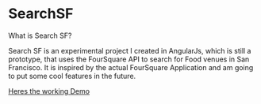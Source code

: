 # SearchSF

What is Search SF? 

Search SF is an experimental project I created in AngularJs, which is still a prototype, that uses the FourSquare API to search for Food venues in San Francisco. It is inspired by the actual FourSquare Application and am going to put some cool features in the future.

<a href="http://kirckpingul.com/SearchSF">Heres the working Demo</a>